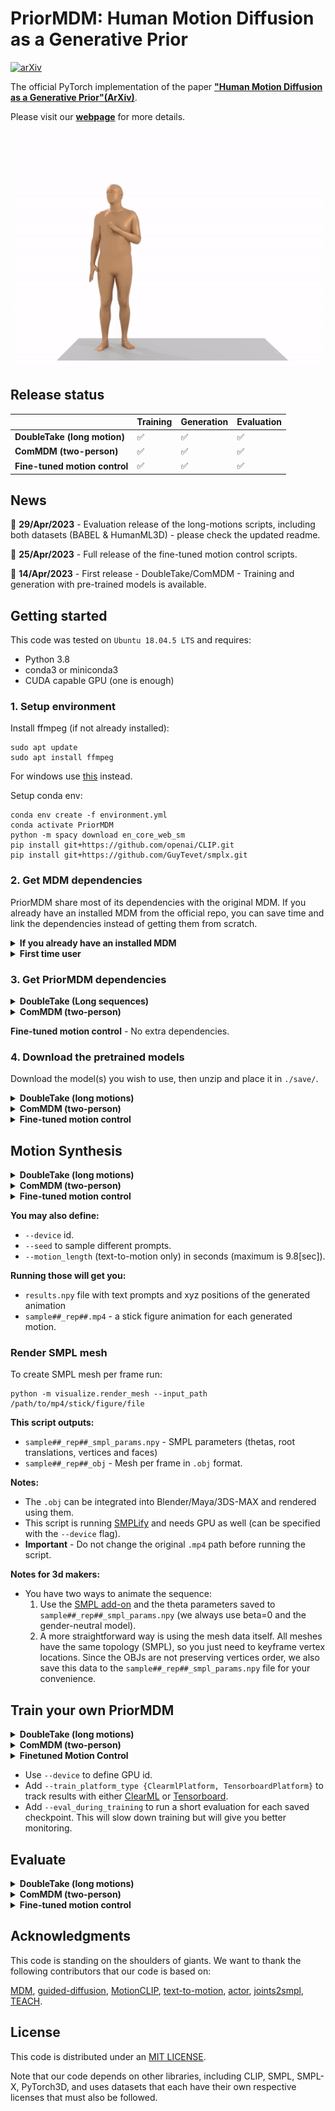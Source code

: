 # PriorMDM: Human Motion Diffusion as a Generative Prior


[![arXiv](https://img.shields.io/badge/arXiv-<2303.01418>-<COLOR>.svg)](https://arxiv.org/abs/2303.01418)

The official PyTorch implementation of the paper [**"Human Motion Diffusion as a Generative Prior"(ArXiv)**](https://arxiv.org/abs/2303.01418).

Please visit our [**webpage**](https://priormdm.github.io/priorMDM-page/) for more details.

![teaser](https://github.com/priorMDM/priorMDM-page/raw/main/static/figures/teaser.gif)

## Release status

|  | Training | Generation | Evaluation |
| --- | ----------- | ----------- | ----------- |
| **DoubleTake (long motion)** | ✅ | ✅ | ✅ |
| **ComMDM (two-person)** | ✅ | ✅ | ✅ |
| **Fine-tuned motion control** | ✅ | ✅ | ✅ |

## News

📢 **29/Apr/2023** - Evaluation release of the long-motions scripts, including both datasets (BABEL & HumanML3D) - please check the updated readme.

📢 **25/Apr/2023** - Full release of the fine-tuned motion control scripts.

📢 **14/Apr/2023** - First release - DoubleTake/ComMDM - Training and generation with pre-trained models is available.

## Getting started

This code was tested on `Ubuntu 18.04.5 LTS` and requires:

* Python 3.8
* conda3 or miniconda3
* CUDA capable GPU (one is enough)

### 1. Setup environment 

Install ffmpeg (if not already installed):

```shell
sudo apt update
sudo apt install ffmpeg
```
For windows use [this](https://www.geeksforgeeks.org/how-to-install-ffmpeg-on-windows/) instead.

Setup conda env:
```shell
conda env create -f environment.yml
conda activate PriorMDM
python -m spacy download en_core_web_sm
pip install git+https://github.com/openai/CLIP.git
pip install git+https://github.com/GuyTevet/smplx.git
```

### 2. Get MDM dependencies

PriorMDM share most of its dependencies with the original MDM. 
If you already have an installed MDM from the official repo, you can save time and link the dependencies instead of getting them from scratch.

<details>
  <summary><b>If you already have an installed MDM</b></summary>

**Link from installed MDM**

Before running the following bash script, first change the path to the full path to your installed MDM

```bash
bash prepare/link_mdm.sh
```

</details>


<details>
  <summary><b>First time user</b></summary>

**Download dependencies:**

```bash
bash prepare/download_smpl_files.sh
bash prepare/download_glove.sh
bash prepare/download_t2m_evaluators.sh
```

**Get HumanML3D dataset** (For all applications):

Follow the instructions in [HumanML3D](https://github.com/EricGuo5513/HumanML3D.git),
then copy the result dataset to our repository:

```shell
cp -r ../HumanML3D/HumanML3D ./dataset/HumanML3D
```

</details>

### 3. Get PriorMDM dependencies

<details>
  <summary><b>DoubleTake (Long sequences)</b></summary>

**BABEL dataset**

Download the processed version [here](https://drive.google.com/file/d/18a4eRh8mbIFb55FMHlnmI8B8tSTkbp4t/view?usp=share_link), and place it at `./dataset/babel`

Download the following for evaluation [here](https://drive.google.com/file/d/1rQWTzTYG6aFiIYHyULlrtUAUvndBDyuD/view?usp=share_link), and place is at `./dataset/babel`

**SMPLH dependencies**

Download [here](https://drive.google.com/file/d/1zHTQ1VrVgr-qGl_ahc0UDgHlXgnwx_lM/view?usp=share_link), and place it at `./bodymodels`


</details>

<details>
  <summary><b>ComMDM (two-person)</b></summary>

**3DPW dataset**

For ComMDM, we cleaned [3DPW](https://virtualhumans.mpi-inf.mpg.de/3DPW/) and converted it to HumanML3D format. 

Download the processed version [here](https://drive.google.com/file/d/1INxPiUuyrBAF71WjVj4Ztb1blsI2trth/view?usp=share_link), and place it at `./dataset/3dpw`

</details>

  **Fine-tuned motion control** - No extra dependencies.


### 4. Download the pretrained models

Download the model(s) you wish to use, then unzip and place it in `./save/`.

<details>
  <summary><b>DoubleTake (long motions)</b></summary>

* [my_humanml-encoder-512](https://drive.google.com/file/d/1RCqyKfj7TLSp6VzwrKa84ldEaXmVma1a/view?usp=share_link) (This is a reproduction of MDM best model without any changes)
* [Babel_TrasnEmb_GeoLoss](https://drive.google.com/file/d/1sHQncaaYhyheeItnAiDOsxw_mpcbpLYr/view?usp=share_link)

</details>

<details>
  <summary><b>ComMDM (two-person)</b></summary>

* [pw3d_text](https://drive.google.com/file/d/1QFIEUd8TEto0AoVQnzsWflrrbHJBZJOG/view?usp=share_link) (for text-to-motion)
* [pw3d_prefix](https://drive.google.com/file/d/10DL9iOr5VlgsikTVvV_sJ8oX86ycd9xE/view?usp=share_link) (for prefix completion)

</details>

<details>
  <summary><b>Fine-tuned motion control</b></summary>

* [root_horizontal_control](https://drive.google.com/file/d/1xLNza6S8Iz2MqSlMJnL38FPqTQhGnqfY/view?usp=share_link) 
(Finetuned the base model for 80,000 steps on (horizontal part of) root control objective)
* [left_wrist_control](https://drive.google.com/file/d/17h98FQhu6dFj70YCopFHT4sL6jZOf42U/view?usp=share_link)
(Finetuned the base model for 80,000 steps on left wrist control objective)
* [right_foot_control](https://drive.google.com/file/d/1QqHAYZ3hbDtsHwJ2Gy4nsfgMwaHvnSOq/view?usp=share_link)
(Finetuned the base model for 80,000 steps on right foor control objective)

</details>

## Motion Synthesis 
<details>
  <summary><b>DoubleTake (long motions)</b></summary>

Reproduce random text prompts:
```shell
python -m sample.double_take --model_path ./save/my_humanml_trans_enc_512/model000200000.pt --num_samples 4 --handshake_size 20 --blend_len 10
```
Reproduce out of text file:
```shell
python -m sample.double_take --model_path ./save/my_humanml_trans_enc_512/model000200000.pt --handshake_size 20 --blend_len 10 --input_text ./assets/dt_text_example.txt 
```

Reproduce out of csv file (can determine each sequence length):
```shell
python -m sample.double_take --model_path ./save/my_humanml_trans_enc_512/model000200000.pt --handshake_size 20 --blend_len 10 --input_text ./assets/dt_csv_example.csv 
```

It will look something like this:

![example](assets/DoubleTake/doubleTake_example.gif)

</details>


<details>
  <summary><b>ComMDM (two-person)</b></summary>

**Text-to-Motion**

Reproduce paper text prompts:
```shell
python -m sample.two_person_text2motion --model_path ./save/pw3d_text/model000100000.pt --input_text ./assets/two_person_text_prompts.txt
```

It will look something like this:

![example](assets/ComMDM/example_capoeira.gif)

**Prefix completion**

Complete unseen motion prefixes:
```shell
python -m sample.two_person_prefix_completion --model_path ./save/pw3d_prefix/model000050000.pt
```

It will look something like this:

![example](assets/ComMDM/example_prefix.gif)

Blue frames are the input prefix and orange frames are the generated completion.


**Visualize dataset**

Unfortunately, 3DPW dataset is not clean, even after our process. To get samples of it run:
```shell
python -m sample.two_person_text2motion --model_path ./save/humanml_trans_enc_512/model000200000.pt --sample_gt
```

</details>

<details>
  <summary><b>Fine-tuned motion control</b></summary>

**Horizontal Root Control**

Sample the horizontal part of the root trajectory from the test set of HumanML3D, and generate a motion with the given trajectory (note that the vertical part of the trajectory is predicted by the model). To make the generation unconditioned on text we add `--guidance_param 0`.
```shell
python -m sample.finetuned_motion_control --model_path save/root_horizontal_finetuned/model000280000.pt --guidance_param 0
```

It will look something like this:

![example](assets/Fine-tuned_motion_control/root_control_example.gif)

Use `--show_input` if you wish to plot the motion from which the control features were taken from.

Add a text condition with `--text_condition`. Note that by default, we use classifier-free-guidance with scale of 2.5.
```shell
python -m sample.finetuned_motion_control --model_path save/root_horizontal_finetuned/model000280000.pt --text_condition "a person is raising hands"
```

**Left Wrist Control**

Sample the relative trajectory of the left wrist w.r.t the root trajectory from the test set of HumanML3D, and generate a motion with the given left wrist relative trajectory. To make the generation unconditioned on text we add `--guidance_param 0`.
```shell
python -m sample.finetuned_motion_control --model_path save/left_wrist_finetuned/model000280000.pt --guidance_param 0
```

It will look something like this:

![example](assets/Fine-tuned_motion_control/left_wrist_control_example.gif)

Add a text condition with `--text_condition`. Note that by default, we use classifier-free-guidance with scale of 2.5.
```shell
python -m sample.finetuned_motion_control --model_path save/left_wrist_finetuned/model000280000.pt --text_condition "a person is walking in a circle"
```
</details>


**You may also define:**
* `--device` id.
* `--seed` to sample different prompts.
* `--motion_length` (text-to-motion only) in seconds (maximum is 9.8[sec]).

**Running those will get you:**

* `results.npy` file with text prompts and xyz positions of the generated animation
* `sample##_rep##.mp4` - a stick figure animation for each generated motion.

### Render SMPL mesh

To create SMPL mesh per frame run:

```shell
python -m visualize.render_mesh --input_path /path/to/mp4/stick/figure/file
```

**This script outputs:**
* `sample##_rep##_smpl_params.npy` - SMPL parameters (thetas, root translations, vertices and faces)
* `sample##_rep##_obj` - Mesh per frame in `.obj` format.

**Notes:**
* The `.obj` can be integrated into Blender/Maya/3DS-MAX and rendered using them.
* This script is running [SMPLify](https://smplify.is.tue.mpg.de/) and needs GPU as well (can be specified with the `--device` flag).
* **Important** - Do not change the original `.mp4` path before running the script.

**Notes for 3d makers:**
* You have two ways to animate the sequence:
  1. Use the [SMPL add-on](https://smpl.is.tue.mpg.de/index.html) and the theta parameters saved to `sample##_rep##_smpl_params.npy` (we always use beta=0 and the gender-neutral model).
  1. A more straightforward way is using the mesh data itself. All meshes have the same topology (SMPL), so you just need to keyframe vertex locations. 
     Since the OBJs are not preserving vertices order, we also save this data to the `sample##_rep##_smpl_params.npy` file for your convenience.
     

## Train your own PriorMDM

<details>
  <summary><b>DoubleTake (long motions)</b></summary>

**HumanML3D best model**
Retraining HumanML3D is not needed as we use the original trained model from MDM. 
Yet, for completeness this repository supports this training as well:
```shell
python -m train.train_mdm --save_dir save/my_humanML_bestmodel --dataset humanml 
```

**Babel best model**
```shell
python -m train.train_mdm --save_dir ./save/my_Babel_TrasnEmb_GeoLoss --dataset babel --latent_dim 512 --batch_size 64 --diffusion_steps 1000 --num_steps 10000000 --min_seq_len 45 --max_seq_len 250 --lambda_rcxyz 1.0 --lambda_fc 1.0 --lambda_vel 1.0
```

</details>


<details>
  <summary><b>ComMDM (two-person)</b></summary>

**Text-to-Motion**

Download the pretrained model for text-to-motion training [from here](https://drive.google.com/file/d/1PE0PK8e5a5j-7-Xhs5YET5U5pGh0c821/view?usp=sharing) and place it in `./save/`. Then train with:

```shell
python -m train.train_mdm_multi --pretrained_path ./save/humanml_trans_enc_512/model000200000.pt --multi_train_mode text --multi_train_splits train,validation --save_dir ./save/my_pw3d_text
```

**Prefix Completion**

Download the pretrained model for prefix training [from here](https://drive.google.com/file/d/1PrUoHIiM1ICvL_oOBsB-J6YVJ1kzVRu_/view?usp=share_link) and place it in `./save/`. Then train with:

```shell
python -m train.train_mdm_multi --pretrained_path ./save/humanml_trans_enc_512_prefix_finetune/model000330000.pt --multi_train_mode prefix --save_dir ./save/my_pw3d_prefix --save_interval 10000
```

</details>

<details>
  <summary><b>Finetuned Motion Control</b></summary>

Train a model for left wrist control from scratch on HumanML3D dataset.
```shell
python -m train.train_mdm_motion_control --save_dir save/left_wrist_finetuned --dataset humanml --inpainting_mask left_wrist
```


Finetune a base model for left wrist control on HumanML3D dataset. We advise setting `--save_interval` to 10,000 to have it saved more frequently, as this is a finetune and not training from scratch.
```shell
python -m train.train_mdm_motion_control --save_dir save/left_wrist_finetuned --dataset humanml --inpainting_mask left_wrist --resume_checkpoint save/humanml_trans_enc_512/model000200000.pt --save_interval 10_000
```

</details>

* Use `--device` to define GPU id.
* Add `--train_platform_type {ClearmlPlatform, TensorboardPlatform}` to track results with either [ClearML](https://clear.ml/) or [Tensorboard](https://www.tensorflow.org/tensorboard).
* Add `--eval_during_training` to run a short evaluation for each saved checkpoint. 
  This will slow down training but will give you better monitoring.

## Evaluate

<details>
<summary><b>DoubleTake (long motions)</b></summary>

To reproduce humanML3D evaluation over the motion run:

```shell
python -m eval.eval_multi --model_path ./save/my_humanml_trans_enc_512/model000200000.pt --num_unfoldings 2 --handshake_size 20 --transition_margins 40  --eval_on motion --blend_len 10
```

To reproduce humanML3D evaluation over the transiton run:

```shell
python -m eval.eval_multi --model_path ./save/my_humanml_trans_enc_512/model000200000.pt --num_unfoldings 2 --handshake_size 20 --transition_margins 40  --eval_on transition --blend_len 10
```

To reproduce BABEL evaluation over the motion run:

```shell
python -m eval.eval_multi --model_path ./save/Babel_TrasnEmb_GeoLoss/model001250000.pt --num_unfoldings 2 --cropping_sampler --handshake_size 30 --transition_margins 40  --eval_on motion --blend_len 10
```

To reproduce BABEL evaluation over the transiton run:

```shell
python -m eval.eval_multi --model_path ./save/Babel_TrasnEmb_GeoLoss/model001250000.pt --num_unfoldings 2 --cropping_sampler --handshake_size 30 --transition_margins 40  --eval_on transition --blend_len 10
```
</details>

<details>
<summary><b>ComMDM (two-person)</b></summary>

The reported evaluation for prefix completion is in `./save/pw3d_prefix/eval_prefix_pw3d_paper_results_000240000_wo_mm_1000samples.log`.

To reproduce evaluation run:

```shell
python -m eval.eval_multi --model_path ./save/pw3d_prefix/model000240000.pt
```

</details>

<details>

<summary><b>Fine-tuned motion control</b></summary>

Evaluate the motion control models on the horizontal part of trajectories sampled from the test set of HumanML3D dataset.
```shell
python -m eval.eval_finetuned_motion_control --model_path save/root_horizontal_finetuned/model000280000.pt --replication_times 10
```

This code should produce a file named `eval_humanml_root_horizontal_finetuned_000280000_gscale2.5_mask_root_horizontal_wo_mm.log`, or generally:
`eval_humanml\_<model_name>\_gscale<guidance_free_scale>\_mask\_<name_of_control_features>_<evaluation_mode>.log`

</details>

## Acknowledgments

This code is standing on the shoulders of giants. We want to thank the following contributors
that our code is based on:

[MDM](https://github.com/GuyTevet/motion-diffusion-model),
[guided-diffusion](https://github.com/openai/guided-diffusion), 
[MotionCLIP](https://github.com/GuyTevet/MotionCLIP), 
[text-to-motion](https://github.com/EricGuo5513/text-to-motion), 
[actor](https://github.com/Mathux/ACTOR), 
[joints2smpl](https://github.com/wangsen1312/joints2smpl),
[TEACH](https://github.com/athn-nik/teach).

## License
This code is distributed under an [MIT LICENSE](LICENSE).

Note that our code depends on other libraries, including CLIP, SMPL, SMPL-X, PyTorch3D, and uses datasets that each have their own respective licenses that must also be followed.
